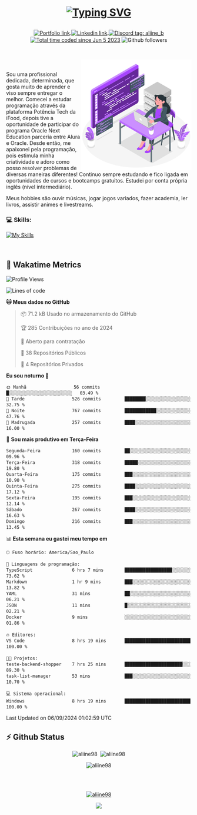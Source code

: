 # <p align = "center"><a href="https://git.io/typing-svg"><img src="https://readme-typing-svg.demolab.com?font=Space+Mono&size=28&pause=1000&duration=4000&color=8E58F7&vCenter=true&width=500&lines=%E2%9C%A8+Ol%C3%A1%2C+sou+Aline+Bevilacqua;%E2%9C%A8+Desenvolvedora+Web!" alt="Typing SVG" /></a></p>

<p align = "center">
    <a href="https://aliine98.github.io" target="_blank">
        <img alt="Portfolio link" align="center" src = "https://img.shields.io/badge/portfolio-8A2BE2?style=for-the-badge">
    </a>
    <a href="https://www.linkedin.com/in/aline-bevilacqua/" target="_blank">
        <img alt="Linkedin link" align="center" src = "https://img.shields.io/badge/LinkedIn-0077B5?style=for-the-badge&logo=linkedin&logoColor=white">
    </a>
    <a href="https://discord.com/" target="_blank">
        <img alt="Discord tag: aliine_b" align="center" src="https://img.shields.io/badge/-aliine__b-5865f2?style=flat-square&logo=Discord&logoColor=FFF" height="28">
    </a>
    <a href="https://wakatime.com/@aliine"><img src="https://wakatime.com/badge/user/d705bdc6-1244-4026-9380-8de8c1599f8d.svg?style=for-the-badge" alt="Total time coded since Jun 5 2023" align="center"/></a>
    <img alt="Github followers" align="center" src="https://img.shields.io/github/followers/Aliine98?style=for-the-badge&color=bf0f47&logo=github&logoColor=white">
</p><br>

<a href="https://storyset.com/"><img src="./assets/coding-amico.svg" width="300" align="right"></a>

<div align="left">
<br>

Sou uma profissional dedicada, determinada, que gosta muito de aprender e viso sempre entregar o melhor. Comecei a estudar programação através da plataforma Potência Tech da iFood, depois tive a oportunidade de participar do programa Oracle Next Education parceria entre Alura e Oracle. Desde então, me apaixonei pela programação, pois estimula minha criatividade e adoro como posso resolver problemas de diversas maneiras diferentes! Continuo sempre estudando e fico ligada em oportunidades de cursos e bootcamps gratuitos.
Estudei por conta própria inglês (nível intermediário).

Meus hobbies são ouvir músicas, jogar jogos variados, fazer academia, ler livros, assistir animes e livestreams.

### 💻 Skills:
[![My Skills](https://skillicons.dev/icons?i=html,css,js,bootstrap,tailwind,ts,mysql,angular,next,nuxt,express,mongo,java)](https://skillicons.dev)
</div>
<br>

## 🚀 Wakatime Metrics

<!--START_SECTION:waka-->
![Profile Views](http://img.shields.io/badge/Visualizac%C3%B5es%20do%20perfil-0-blue)

![Lines of code](https://img.shields.io/badge/Desde%20o%20Hello%20World%20eu%20escrevi-332.0%20thousand%20linhas%20de%20c%C3%B3digo-blue)

**🐱 Meus dados no GitHub** 

> 📦 71.2 kB Usado no armazenamento do GitHub 
 > 
> 🏆 285 Contribuições no ano de 2024
 > 
> 💼 Aberto para contratação
 > 
> 📜 38 Repositórios Públicos 
 > 
> 🔑 4 Repositórios Privados 
 > 
**Eu sou noturno 🦉** 

```text
🌞 Manhã                  56 commits          █░░░░░░░░░░░░░░░░░░░░░░░░   03.49 % 
🌆 Tarde                  526 commits         ████████░░░░░░░░░░░░░░░░░   32.75 % 
🌃 Noite                  767 commits         ████████████░░░░░░░░░░░░░   47.76 % 
🌙 Madrugada              257 commits         ████░░░░░░░░░░░░░░░░░░░░░   16.00 % 
```
📅 **Sou mais produtivo em Terça-Feira** 

```text
Segunda-Feira            160 commits         ██░░░░░░░░░░░░░░░░░░░░░░░   09.96 % 
Terça-Feira              318 commits         █████░░░░░░░░░░░░░░░░░░░░   19.80 % 
Quarta-Feira             175 commits         ███░░░░░░░░░░░░░░░░░░░░░░   10.90 % 
Quinta-Feira             275 commits         ████░░░░░░░░░░░░░░░░░░░░░   17.12 % 
Sexta-Feira              195 commits         ███░░░░░░░░░░░░░░░░░░░░░░   12.14 % 
Sábado                   267 commits         ████░░░░░░░░░░░░░░░░░░░░░   16.63 % 
Domingo                  216 commits         ███░░░░░░░░░░░░░░░░░░░░░░   13.45 % 
```


📊 **Esta semana eu gastei meu tempo em** 

```text
🕑︎ Fuso horário: America/Sao_Paulo

💬 Linguagens de programação: 
TypeScript               6 hrs 7 mins        ██████████████████░░░░░░░   73.62 % 
Markdown                 1 hr 9 mins         ███░░░░░░░░░░░░░░░░░░░░░░   13.82 % 
YAML                     31 mins             ██░░░░░░░░░░░░░░░░░░░░░░░   06.21 % 
JSON                     11 mins             █░░░░░░░░░░░░░░░░░░░░░░░░   02.21 % 
Docker                   9 mins              ░░░░░░░░░░░░░░░░░░░░░░░░░   01.86 % 

🔥 Editores: 
VS Code                  8 hrs 19 mins       █████████████████████████   100.00 % 

🐱‍💻 Projetos: 
teste-backend-shopper    7 hrs 25 mins       ██████████████████████░░░   89.30 % 
task-list-manager        53 mins             ███░░░░░░░░░░░░░░░░░░░░░░   10.70 % 

💻 Sistema operacional: 
Windows                  8 hrs 19 mins       █████████████████████████   100.00 % 
```


 Last Updated on 06/09/2024 01:02:59 UTC
<!--END_SECTION:waka-->
 
## ⚡ Github Status

<p align="center"><img src="https://my-github-readme-stats-aliine98.vercel.app/api?username=aliine98&show_icons=true&locale=en&theme=radical" alt="aliine98" />&nbsp;&nbsp;<img src="https://my-github-readme-stats-aliine98.vercel.app/api/top-langs?username=aliine98&show_icons=true&locale=en&layout=compact&theme=radical&exclude_repo=my-github-readme-stats,my-github-readme-streak-stats,github-readme-streak-stats,ajax-com-js-puro" alt="aliine98" /></p>

<p align="center"><img src="https://streak-stats.demolab.com?user=aliine98&theme=radical" alt="aliine98" /></p>

<br><br>
<p align="center"> <a href="https://github.com/ryo-ma/github-profile-trophy" target="_blank"><img src="https://github-profile-trophy.vercel.app/?username=aliine98&theme=radical&column=4" alt="aliine98" /></a> </p>

<p align="center"><img src="https://media4.giphy.com/media/C1bBFL2dMQxA4/giphy.gif?cid=ecf05e47z7xqxd7gboyuplq95r7v869x9bi8msk1upllpme2&ep=v1_gifs_search&rid=giphy.gif&ct=g" width="700"></p>
